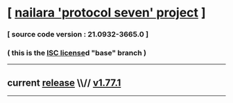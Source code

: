 
# [ [nailara 'protocol seven' project](http://nailara.network/) ]

### [ source code version : 21.0932-3665.0 ]

### ( this is the [ISC license](license)d "base" branch )
---
## current [release](https://github.com/taekiten/nailara/releases) \\\\// [v1.77.1](https://github.com/taekiten/nailara/releases/tag/v1.77.1)
---
